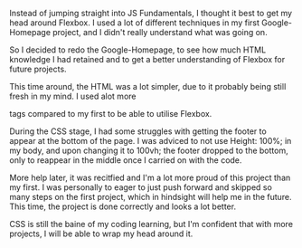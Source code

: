 Instead of jumping straight into JS Fundamentals, I thought it best to get my head around Flexbox. I used a lot of different techniques in my first Google-Homepage project, and I didn't really understand what was going on. 

So I decided to redo the Google-Homepage, to see how much HTML knowledge I had retained and to get a better understanding of Flexbox for future projects. 

This time around, the HTML was a lot simpler, due to it probably being still fresh in my mind. I used alot more <div> tags compared to my first to be able to utilise Flexbox. 

During the CSS stage, I had some struggles with getting the footer to appear at the bottom of the page. I was adviced to not use Height: 100%; in my body, and upon changing it to 100vh; the footer dropped to the bottom, only to reappear in the middle once I carried on with the code. 

More help later, it was recitfied and I'm a lot more proud of this project than my first. I was personally to eager to just push forward and skipped so many steps on the first project, which in hindsight will help me in the future. This time, the project is done correctly and looks a lot better. 

CSS is still the baine of my coding learning, but I'm confident that with more projects, I will be able to wrap my head around it.